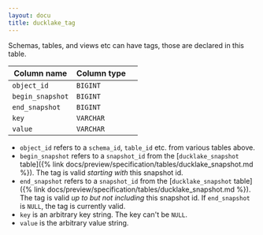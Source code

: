 ```yaml
---
layout: docu
title: ducklake_tag
---
```


Schemas, tables, and views etc can have tags, those are declared in this table.

| Column name      | Column type |             |
| ---------------- | ----------- | ----------- |
| `object_id`      | `BIGINT`    |             |
| `begin_snapshot` | `BIGINT`    |             |
| `end_snapshot`   | `BIGINT`    |             |
| `key`            | `VARCHAR`   |             |
| `value`          | `VARCHAR`   |             |

- `object_id` refers to a `schema_id`, `table_id` etc. from various tables above.
- `begin_snapshot` refers to a `snapshot_id` from the [`ducklake_snapshot` table]({% link docs/preview/specification/tables/ducklake_snapshot.md %}). The tag is valid *starting with* this snapshot id.
- `end_snapshot` refers to a `snapshot_id` from the [`ducklake_snapshot` table]({% link docs/preview/specification/tables/ducklake_snapshot.md %}). The tag is valid *up to but not including* this snapshot id. If `end_snapshot` is `NULL`, the tag is currently valid.
- `key` is an arbitrary key string. The key can't be `NULL`.
- `value` is the arbitrary value string.
